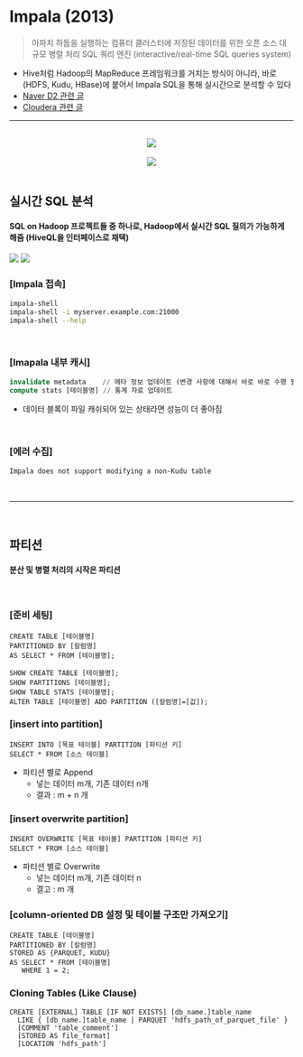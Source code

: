 # Impala (2013)
> 아파치 하둡을 실행하는 컴퓨터 클러스터에 저장된 데이터를 위한 오픈 소스 대규모 병렬 처리 SQL 쿼리 엔진 (interactive/real-time SQL queries system)
* Hive처럼 Hadoop의 MapReduce 프레임워크를 거치는 방식이 아니라, 바로 (HDFS, Kudu, HBase)에 붙어서 Impala SQL을 통해 실시간으로 분석할 수 있다
* [Naver D2 관련 글](https://d2.naver.com/helloworld/246342)
* [Cloudera 관련 글](https://docs.cloudera.com/documentation/enterprise/6/6.3/topics/impala_intro.html)

<hr>
<br>

<div align="center">
  <img src="https://user-images.githubusercontent.com/37537227/127774811-334d3780-ef2f-46b7-bc41-ca8f5a3e88b0.png" />
</div>

<br>

<div align="center">
  <img src="https://img1.daumcdn.net/thumb/R720x0.q80/?scode=mtistory2&fname=http%3A%2F%2Fcfile2.uf.tistory.com%2Fimage%2F227B6842544E025602235F" >
</div>

<br>

## 실시간 SQL 분석
#### SQL on Hadoop 프로젝트들 중 하나로, Hadoop에서 실시간 SQL 질의가 가능하게 해줌 (HiveQL을 인터페이스로 채택)

<img src="https://blog.kakaocdn.net/dn/n5Sni/btqAt7KF1rE/b9EtCHtwA4KK962IUrobkk/img.png" />

<img src="https://blog.kakaocdn.net/dn/FNcqv/btqAtbmtKBR/nbvjpMOeKwT0eHi5wppKUK/img.png" />

<br>

### [Impala 접속]
```bash
impala-shell
impala-shell -i myserver.example.com:21000
impala-shell --help 
```

<br>

### [Imapala 내부 캐시]
```sql
invalidate metadata    // 메타 정보 업데이트 (변경 사항에 대해서 바로 바로 수행 필요)
compute stats [테이블명] // 통계 자료 업데이트
```
* 데이터 블록이 파일 캐쉬되어 있는 상태라면 성능이 더 좋아짐

<br>

### [에러 수집]

```bash
Impala does not support modifying a non-Kudu table
```

<br>
<hr>
<br>

## 파티션
#### 분산 및 병렬 처리의 시작은 파티션

<br>

### [준비 세팅]

```hiveQl
CREATE TABLE [테이블명]
PARTITIONED BY [칼럼명]
AS SELECT * FROM [테이블명];

SHOW CREATE TABLE [테이블명];
SHOW PARTITIONS [테이블명];
SHOW TABLE STATS [테이블명];
ALTER TABLE [테이블명] ADD PARTITION ([칼럼명]=[값]);
```

### [insert into partition]
```hiveql
INSERT INTO [목표 테이블] PARTITION [파티션 키]
SELECT * FROM [소스 테이블]
```
* 파티션 별로 Append
  * 넣는 데이터 m개, 기존 데이터 n개
  * 결과 : m + n 개 

### [insert overwrite partition]
```hiveql
INSERT OVERWRITE [목표 테이블] PARTITION [파티션 키]
SELECT * FROM [소스 테이블]
```
* 파티션 별로 Overwrite
  * 넣는 데이터 m개, 기존 데이터 n
  * 결고 : m 개 

### [column-oriented DB 설정 및 테이블 구조만 가져오기]
```hiveql
CREATE TABLE [테이블명]
PARTITIONED BY [칼럼명]
STORED AS {PARQUET, KUDU}
AS SELECT * FROM [테이블명]
   WHERE 1 = 2;
```

### Cloning Tables (Like Clause)
```hiveql
CREATE [EXTERNAL] TABLE [IF NOT EXISTS] [db_name.]table_name
  LIKE { [db_name.]table_name | PARQUET 'hdfs_path_of_parquet_file' }
  [COMMENT 'table_comment']
  [STORED AS file_format]
  [LOCATION 'hdfs_path']
```
